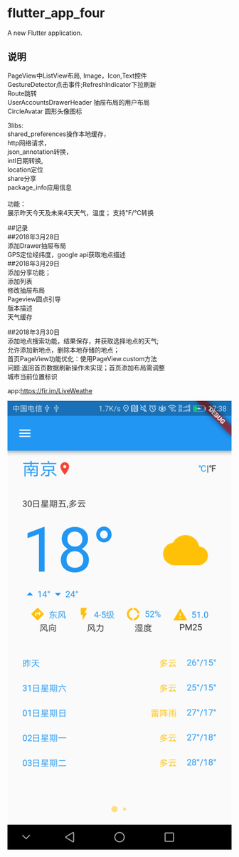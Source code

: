 # flutter_app_four

A new Flutter application.

## 说明

PageView中ListView布局, Image，Icon,Text控件<br>
GestureDetector点击事件;RefreshIndicator下拉刷新<br>
Route跳转<br>
UserAccountsDrawerHeader 抽屉布局的用户布局<br>
CircleAvatar 圆形头像图标<br>

3libs: <br>shared_preferences操作本地缓存，<br>http网络请求，<br>json_annotation转换，<br>intl日期转换,<br>location定位<br>
share分享<br>
package_info应用信息
<br><br>功能： <br>
展示昨天今天及未来4天天气，温度； 支持℉/℃转换<br>

##记录<br>
##2018年3月28日<br>
添加Drawer抽屉布局<br>
GPS定位经纬度，google api获取地点描述<br>
##2018年3月29日<br>
添加分享功能；<br>
添加列表<br>
修改抽屉布局<br>
Pageview圆点引导<br>
版本描述<br>
天气缓存<br>

##2018年3月30日<br>
添加地点搜索功能，结果保存，并获取选择地点的天气;<br>
允许添加新地点，删除本地存储的地点；<br>
首页PageView功能优化：使用PageView.custom方法<br>
问题:返回首页数据刷新操作未实现；首页添加布局需调整<br>
城市当前位置标识<br>

app:https://fir.im/LiveWeathe

![Alt text](assets/Screenshot_20180330-173816.png)

